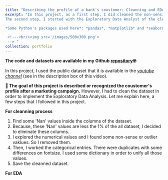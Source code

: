 ```yaml
---
title: "Describing the profile of a bank's coustomer: Cleanning and EDA"
excerpt: "In this project, as a first step, I did cleaned the non-sensical values. The dataset contains some non-sense numerical values and outliers. Also, it contained some typos in categorical variables. 
The second step, I started with the Exploratory Data Analyst of the cleanned dataset. There are some interesting features behind in the dataset. These were found with the statistical analysis (univariate).

*Some Python's packages used here*: *pandas*, *matplotlib* and *seaborn*.

 <!---<br/><img src='/images/500x300.png'>
 --> "
collection: portfolio
---
```

**The code and datasets are available in my Github [repository](https://github.com/MarioSolisB/Profile_of_a_bank_coustomer)🤓**

In this project, I used the public dataset that it is available in the [*youtube channel*](https://www.youtube.com/watch?v=bGnD1Ki7j-g) (see in the description box of this video). 


**🔎 The goal of this project is described or recognized the coustomer's profile after a marketing campaign.** However, I had to clean the dataset in order to implement the Exploratory Data Analysis. Let me explain here, a few steps that I followed in this project.

**For cleanning process** 

1. Find some 'Nan' values inside the columns of the dataset.
2. Because, these 'Nan' values are less the 1% of the all dataset, I decided to eliminate these columns.
3. I explored the numerical values and I found some non-sense or outlier vaklues. So I removed them.
4. Then, I worked the categorical entries. There were duplicates with some differences on fontsize. I used some dictionary in order to unify all those values.
5. Save the cleanned dataset.

**For EDA**




